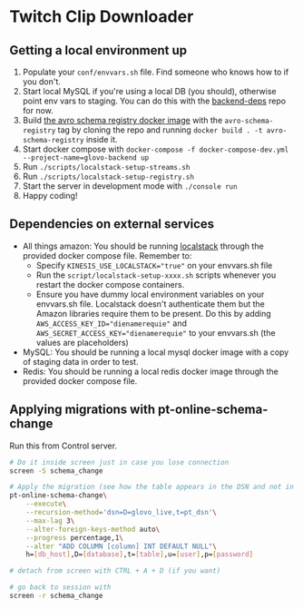 # Twitch Clip Downloader

## Getting a local environment up

1. Populate your `conf/envvars.sh` file. Find someone who knows how to if you don't.
2. Start local MySQL if you're using a local DB (you should), otherwise point env vars to staging. You can do this with the [backend-deps](https://github.com/Glovo/glovo-backend-deps) repo for now.
4. Build [the avro schema registry docker image](https://github.com/Glovo/avro-schema-registry) with the `avro-schema-registry` tag by cloning the repo and running `docker build . -t avro-schema-registry` inside it.
5. Start docker compose with `docker-compose -f docker-compose-dev.yml --project-name=glovo-backend up`
7. Run `./scripts/localstack-setup-streams.sh`
8. Run `./scripts/localstack-setup-registry.sh`
6. Start the server in development mode with `./console run`
7. Happy coding!

## Dependencies on external services

- All things amazon: You should be running [localstack](https://github.com/localstack/localstack) through the provided docker compose file. Remember to:
  - Specify `KINESIS_USE_LOCALSTACK="true"` on your envvars.sh file
  - Run the `script/localstack-setup-xxxx.sh` scripts whenever you restart the docker compose containers.
  - Ensure you have dummy local environment variables on your envvars.sh file. Localstack doesn't authenticate them but the Amazon libraries require them to be present. Do this by adding `AWS_ACCESS_KEY_ID="dienamerequie"` and `AWS_SECRET_ACCESS_KEY="dienamerequie"` to your envvars.sh (the values are placeholders)
- MySQL: You should be running a local mysql docker image with a copy of staging data in order to test.
- Redis: You should be running a local redis docker image through the provided docker compose file.

## Applying migrations with pt-online-schema-change

Run this from Control server.

```bash
# Do it inside screen just in case you lose connection
screen -S schema_change

# Apply the migration (see how the table appears in the DSN and not in the alter)
pt-online-schema-change\
    --execute\
    --recursion-method='dsn=D=glovo_live,t=pt_dsn'\
    --max-lag 3\
    --alter-foreign-keys-method auto\
    --progress percentage,1\
    --alter "ADD COLUMN [column] INT DEFAULT NULL"\
    h=[db_host],D=[database],t=[table],u=[user],p=[password]

# detach from screen with CTRL + A + D (if you want)

# go back to session with
screen -r schema_change
```
